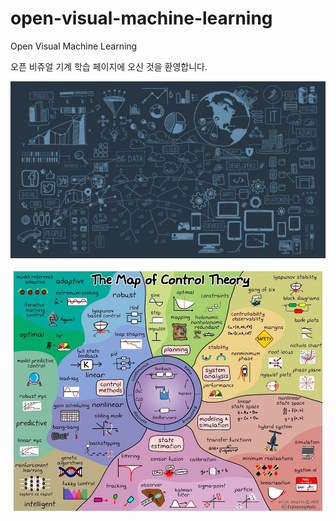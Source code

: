 # open-visual-machine-learning
Open Visual Machine Learning

오픈 비쥬얼 기계 학습 페이지에 오신 것을 환영합니다.

![Screenshot](./images/map_of_machine_learning.png)

![Screenshot](./images/map_of_control_theory.jpg)